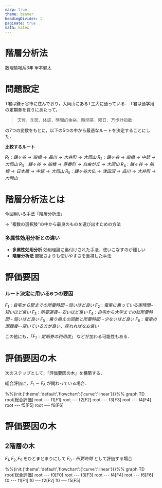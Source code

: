 ```yaml
---
marp: true
theme: beamer
headingDivider: 1
paginate: true
math: katex
---
```


<!-- _class: title -->
# 階層分析法

数理情報系3年
甲本健太

# 問題設定

T君は鎌ヶ谷市に住んでおり，大岡山にあるT工大に通っている．
T君は通学用の定期券を買うにあたって，
> 天候，季節，体調，時間的余裕，時間帯，曜日，万歩計指数

の7つの変数をもとに，以下の5つの中から最適なルートを決定することにした．

**比較するルート**

$R_1: 鎌ヶ谷→船橋→品川→大井町→大岡山$
$R_2: 鎌ヶ谷→船橋→中延→大岡山$
$R_3: 鎌ヶ谷→船橋→芽番町→自由が丘→大岡山$
$R_4: 鎌ヶ谷→船橋→日本橋→中延→大岡山$
$R_5: 鎌ヶ谷大仏→津田沼→品川→大井町→大岡山$

# 階層分析法とは

今回用いる手法「階層分析法」

→ "複数の選択肢"の中から最良のものを選び出すための方法

### 多属性効用分析との違い

- **多属性効用分析**
  効用理論に裏付けされた手法．使いこなすのが難しい
- **階層分析法**
  厳密さよりも使いやすさを重視した手法

# 評価要因

### ルート決定に用いる6つの要因

$F_1: 自宅から駅までの所要時間\cdots 短いほど良い$
$F_2: 電車に乗っている実時間\cdots 短いほど良い$
$F_3: 所要運賃\cdots 安いほど良い$
$F_4: 自宅から大学までの総所要時間\cdots 短いほど良い$
$F_5: 乗り換えの回数と所要時間\cdots 少ないほど良い$
$F_6: 電車の混雑度\cdots 空いている方が良い，座れればなお良い$

この他にも，「$F_7: 定期券の利用度$」 などが加わる可能性もある．

# 評価要因の木

次のステップとして，「評価要因の木」を構築する．

総合評価に，$F_1\sim F_6$ が関わっている場合．

<div class="mermaid">
%%{init:{'theme':'default','flowchart':{'curve':'linear'}}}%%
graph TD
  root[総合評価]
  root --- f1[F1]
  root --- f2[F2]
  root --- f3[F3]
  root --- f4[F4]
  root --- f5[F5]
  root --- f6[F6]
</div>

# 評価要因の木
## 2階層の木

$F_1,F_2,F_5$ をひとまとまりにして $F_0: 所要時間$ として評価する場合

<div class="mermaid">
%%{init:{'theme':'default','flowchart':{'curve':'linear'}}}%%
graph TD
  root[総合評価]
  root --- f0[F0]
  root --- f3[F3]
  root --- f4[F4]
  root --- f6[F6]
  f0 --- f1[F1]
  f0 --- f2[F2]
  f0 --- f5[F5]
</div>

